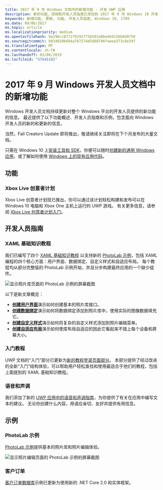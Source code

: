 ```yaml
---
title: 2017 年 9 月 Windows 文档中的新增功能 - 开发 UWP 应用
description: 新的功能、视频和开发人员指南已添加到 2017 年 9 月 Windows 10 开发人员文档
keywords: 新增功能, 更新, 功能, 开发人员指南, Windows 10, 1709
ms.date: 09/06/2017
ms.topic: article
ms.localizationpriority: medium
ms.openlocfilehash: 9a296cc877279292f73b591a86ede9136b0d9758
ms.sourcegitcommit: b034650b684a767274d5d88746faeea373c8e34f
ms.translationtype: MT
ms.contentlocale: zh-CN
ms.lasthandoff: 03/06/2019
ms.locfileid: "57645192"
---
```

# <a name="whats-new-in-the-windows-developer-docs-in-september-2017"></a>2017 年 9 月 Windows 开发人员文档中的新增功能

Windows 开发人员文档持续更新对整个 Windows 平台的开发人员提供的新功能的信息。 最近提供了以下功能概述、开发人员指南和示例，包含面向 Windows 开发人员的新的和更新的信息。

当然，Fall Creators Update 即将推出，敬请继续关注即将在下个月发布的大量文档。

只需在 Windows 10 上[安装工具和 SDK](https://go.microsoft.com/fwlink/?LinkId=821431)，你便可以随时[创建新的通用 Windows 应用](../get-started/your-first-app.md)，或了解如何使用 [Windows 上的现有应用代码](../porting/index.md)。

## <a name="features"></a>功能

### <a name="xbox-live-creators-program"></a>Xbox Live 创意者计划

Xbox Live 创意者计划现已推出，你可以通过该计划轻松构建和发布可以在 Windows 10 电脑和 Xbox One 主机上运行的 UWP 游戏。 有关更多信息，请参阅 [Xbox Live 创意者计划入门](../xbox-live/get-started-with-creators/get-started-with-xbox-live-creators.md)。

## <a name="developer-guidance"></a>开发人员指南

### <a name="xaml-basics-tutorials"></a>XAML 基础知识教程

我们已编写了四个 [XAML 基础知识教程](https://docs.microsoft.com/en-us/windows/uwp/get-started/xaml-basics-intro) 以支持新的 [PhotoLab 示例](https://github.com/Microsoft/Windows-appsample-photo-lab)，包括 XAML 编程的四个核心方面：用户界面、数据绑定、自定义样式和自适应布局。 每个教程均从部分完整版的 PhotoLab 示例开始，并且分步构建最终应用的一个缺少组件。 

![显示照片库页面的 PhotoLab 示例的屏幕截图](images/PhotoLab-gallery-page.png)  

以下是新文章概览：

+ [**创建用户界面**](https://docs.microsoft.com/en-us/windows/uwp/get-started/xaml-basics-ui)演示如何创建基本的照片库接口。
+ [**创建数据绑定**](https://docs.microsoft.com/en-us/windows/uwp/get-started/xaml-basics-data-binding)演示如何将数据绑定添加到照片库中，使用实际的图像数据填充它。
+ [**创建自定义样式**](https://docs.microsoft.com/en-us/windows/uwp/get-started/xaml-basics-style)演示如何将复杂的自定义样式添加到照片编辑菜单。
+ [**创建自适应布局**](https://docs.microsoft.com/en-us/windows/uwp/get-started/xaml-basics-adaptive-layout)演示如何使库布局自适应的因此它看起来不错上每个设备和屏幕大小。

### <a name="get-started-tutorials"></a>入门教程

UWP 文档的“入门”部分已更新为[新的教程登录页面部分](https://docs.microsoft.com/windows/uwp/get-started/create-uwp-apps)。 本部分提供了经过改进的全新“入门”结构体验，可以帮助用户轻松查找和使用最适合于他们的教程，包括上面提到的 XAML 基础知识教程。

### <a name="voice-and-tone"></a>语音和声调

我们添加了新的 [UWP 应用中的语音和声调指南](https://docs.microsoft.com/windows/uwp/in-app-help/voice-and-tone)，为你提供了有关在应用中编写文本的建议。 无论你创建什么内容，用语应亲切、友好并提供有用信息。

## <a name="samples"></a>示例

### <a name="photolab-sample"></a>PhotoLab 示例

[PhotoLab 示例](https://github.com/Microsoft/windows-appsample-photo-lab)提供基本的照片库和照片编辑体验。

![显示照片编辑页面的 PhotoLab 示例的屏幕截图](images/PhotoLab-editing-page.png)  

### <a name="customer-orders"></a>客户订单

[客户订单数据库](https://github.com/Microsoft/Windows-appsample-customers-orders-database)示例已更新为使用新的 .NET Core 2.0 和实体框架。